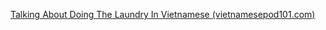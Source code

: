 [Talking About Doing The Laundry In Vietnamese (vietnamesepod101.com)](https://www.vietnamesepod101.com/vietnamese-vocabulary-lists/talking-about-doing-the-laundry/)